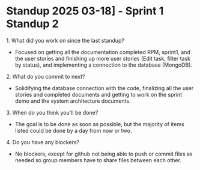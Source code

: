 # Standup 2025 03-18\] \- Sprint 1 Standup 2

1\. What did you work on since the last standup?

*  Focused on getting all the documentation completed RPM, sprint1, and the user stories and finishing up more user stories (Edit task, filter task by status), and implementing a connection to the database (MongoDB).

2\. What do you commit to next? 

* Solidifying the database connection with the code, finalizing all the user stories and completed documents and getting to work on the sprint demo and the system architecture documents.

3\. When do you think you'll be done? 

* The goal is to be done as soon as possible, but the majority of items listed could be done by a day from now or two.

4\. Do you have any blockers?

* No blockers, except for github not being able to push or commit files as needed so group members have to share files between each other. 

